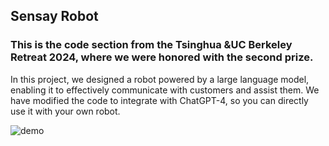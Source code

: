 ## Sensay Robot
### This is the code section from the Tsinghua &UC Berkeley Retreat 2024, where we were honored with the second prize. 

In this project, we designed a robot powered by a large language model, enabling it to effectively communicate with customers and assist them. We have modified the code to integrate with ChatGPT-4, so you can directly use it with your own robot.

![demo](ForReadme/1.gif)
